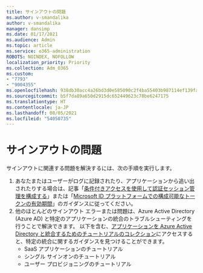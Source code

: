 ```yaml
---
title: サインアウトの問題
ms.author: v-smandalika
author: v-smandalika
manager: dansimp
ms.date: 01/17/2021
ms.audience: Admin
ms.topic: article
ms.service: o365-administration
ROBOTS: NOINDEX, NOFOLLOW
localization_priority: Priority
ms.collection: Adm_O365
ms.custom:
- "7793"
- "9004355"
ms.openlocfilehash: 938db30acc4a26bd3d0e585090c2f4ba55403b987114ef139fa74d4c2433a219
ms.sourcegitcommit: b5f7da89a650d2915dc652449623c78be6247175
ms.translationtype: HT
ms.contentlocale: ja-JP
ms.lasthandoff: 08/05/2021
ms.locfileid: "54050735"
---
```

# <a name="sign-out-issues"></a>サインアウトの問題

サインアウトに関連する問題を解決するには、次の手順を実行します。

1. あなたまたはユーザーがログに記録されたり、アプリケーションから追い出されたりする場合は、記事「[条件付きアクセスを使用して認証セッション管理を構成する](https://docs.microsoft.com/azure/active-directory/conditional-access/howto-conditional-access-session-lifetime)」または「[Microsoft ID プラットフォームでの構成可能なトークンの有効期間](https://docs.microsoft.com/azure/active-directory/develop/active-directory-configurable-token-lifetimes)」のガイダンスに従ってください。
2. 他のほとんどのサインアウト エラーまたは問題は、Azure Active Directory (Azure AD) と特定のアプリケーションの統合のトラブルシューティングを行うことで解決できます。 以下を含む、[アプリケーションを Azure Active Directory と統合するためのチュートリアルのコレクション](https://docs.microsoft.com/azure/active-directory/saas-apps/tutorial-list)にアクセスすると、特定の統合に関するガイダンスを見つけることができます。
    - SaaS アプリケーションのチュートリアル
    - シングル サインオンのチュートリアル
    - ユーザー プロビジョニングのチュートリアル